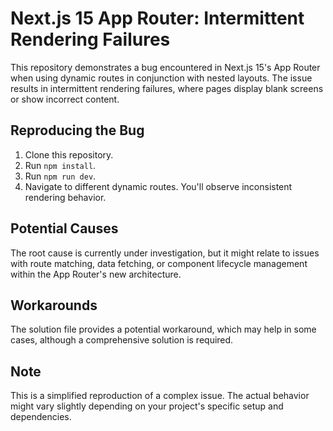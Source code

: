 # Next.js 15 App Router: Intermittent Rendering Failures

This repository demonstrates a bug encountered in Next.js 15's App Router when using dynamic routes in conjunction with nested layouts.  The issue results in intermittent rendering failures, where pages display blank screens or show incorrect content.

## Reproducing the Bug

1. Clone this repository.
2. Run `npm install`.
3. Run `npm run dev`.
4. Navigate to different dynamic routes.  You'll observe inconsistent rendering behavior.

## Potential Causes

The root cause is currently under investigation, but it might relate to issues with route matching, data fetching, or component lifecycle management within the App Router's new architecture.

## Workarounds

The solution file provides a potential workaround, which may help in some cases, although a comprehensive solution is required.

## Note

This is a simplified reproduction of a complex issue. The actual behavior might vary slightly depending on your project's specific setup and dependencies.